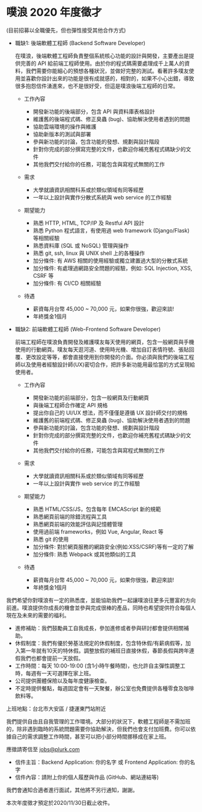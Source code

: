# 噗浪 2020 年度徵才
(目前招募以全職優先，但也彈性接受其他合作方式)
 
- 職缺1: 後端軟體工程師 (Backend Software Developer)

    在噗浪，後端軟體工程師負責整個系統核心功能的設計與開發，主要產出是提供完善的 API 給前端工程師使用。由於你的程式碼需要處理成千上萬人的資料，我們需要你能細心的預想各種狀況，並做好完整的測試。看著許多噗友使用並喜歡你設計出來的功能是很有成就感的，相對的，如果不小心出錯，導致很多抱怨信件湧進來，也不是很好受，但這是噗浪後端工程師的日常。
 
    - 工作內容
        - 開發新功能的後端部分，包含 API 與資料庫表格設計
        - 維護舊的後端程式碼、修正臭蟲 (bug)、協助解決使用者遇到的問題
        - 協助雲端環境的操作與維護
        - 協助新版本的測試與部署
        - 參與新功能的討論，包含功能的發想、規劃與設計階段
        - 針對你完成的部分撰寫完整的文件，也歡迎你補充舊程式碼缺少的文件
        - 其他我們交付給你的任務，可能包含與寫程式無關的工作

    - 需求
        - 大學就讀資訊相關科系或於類似領域有同等經歷
        - 一年以上設計與實作分散式系統與 web service 的工作經驗

    - 期望能力
        - 熟悉 HTTP, HTML, TCP/IP 及 Restful API 設計
        - 熟悉 Python 程式語言，有使用過 web framework (Django/Flask) 等相關經驗
        - 熟悉資料庫 (SQL 或 NoSQL) 管理與操作
        - 熟悉 git, ssh, linux 與 UNIX shell 上的各種操作
        - 加分條件: 有 AWS 相關的使用經驗或獨立建置過大型的分散式系統
        - 加分條件: 有處理過網路安全問題的經驗，例如: SQL Injection, XSS, CSRF 等
        - 加分條件: 有 CI/CD 相關經驗
    
    - 待遇
        - 薪資每月台幣 45,000 ~ 70,000 元，如果你很強，歡迎來談!
        - 年終獎金1個月

- 職缺2: 前端軟體工程師 (Web-Frontend Software Developer)
 
    前端工程師在噗浪負責開發及維護噗友每天使用的網頁，包含一般網頁與手機使用的行動網頁。噗友每天逛河道、使用時光機、增加自訂表情符號、張貼回覆、更改設定等等，都會直接使用到你開發的介面。你必須與我們的後端工程師以及使用者經驗設計師(UX)密切合作，把許多新功能用最恰當的方式呈現給使用者。
    
    - 工作內容
        - 開發新功能的前端部分，包含一般網頁及行動網頁
        - 與後端工程師合作確定 API 規格
        - 提出你自己的 UI/UX 想法，而不僅僅是遵循 UX 設計師交付的規格
        - 維護舊的前端程式碼、修正臭蟲 (bug)、協助解決使用者遇到的問題
        - 參與新功能的討論，包含功能的發想、規劃與設計階段
        - 針對你完成的部分撰寫完整的文件，也歡迎你補充舊程式碼缺少的文件
        - 其他我們交付給你的任務，可能包含與寫程式無關的工作
    
    - 需求
        - 大學就讀資訊相關科系或於類似領域有同等經歷
        - 一年以上設計與實作 web service 的工作經驗
    
    - 期望能力
        - 熟悉 HTML/CSS/JS，包含每年 EMCAScript 新的規範
        - 熟悉網頁前端的除錯流程與工具
        - 熟悉網頁前端的效能評估與記憶體管理
        - 使用過前端 frameworks，例如 Vue, Angular, React 等
        - 熟悉 git 的使用
        - 加分條件: 對於網頁服務的網路安全(例如:XSS/CSRF)等有一定的了解
        - 加分條件: 熟悉 Webpack 或其他類似的工具
    
    - 待遇
        - 薪資每月台幣 45,000 ~ 70,000 元，如果你很強，歡迎來談!
        - 年終獎金1個月
 

我們希望你對噗浪有一定的熟悉度，並能協助我們一起讓噗浪往更多元豐富的方向前進。噗浪提供你成長的機會並參與完成很棒的產品，同時也希望提供符合每個人現在及未來的需要的福利。
 
- 進修補助：我們鼓勵員工自我成長，參加進修或者參與研討都會提供相關補助。
- 休假制度：我們有優於勞基法規定的休假制度，包含特休假/有薪病假等，加入第一年就有10天的特休假。調整放假的補班日直接休假，春節長假與跨年連假我們也都會提前一天放假。
- 工作時間：每天 10:00-19:00 (含1小時午餐時間)，也允許自主彈性調整工時，每週有一天可選擇在家上班。
- 公司提供團體保險以及每年度健康檢查。
- 不定時提供餐點，每週固定會有一天聚餐，辦公室也免費提供各種零食及咖啡飲料等。

上班地點：台北市大安區 / 捷運東門站附近

我們提供自由且自我管理的工作環境。大部分的狀況下，軟體工程師是不需加班的，除非遇到臨時的系統問題需要你協助解決，但我們也會支付加班費。你可以依據自己的需求調整工作時間，甚至可以把小部分時間挪移成在家上班。
 
應徵請寄信至 jobs@plurk.com
- 信件主旨：Backend Application: 你的名字 或 Frontend Application: 你的名字
- 信件內容：請附上你的個人履歷與作品 (GitHub、網站連結等)

我們會通知合適者進行面試，其他將不另行通知，謝謝。

本次年度徵才預定於2020/11/30日截止收件。
